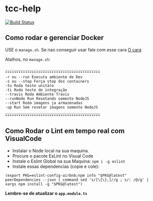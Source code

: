 # tcc-help
[![Build Status](https://travis-ci.org/pedrohlcastro/tcc-help.svg?branch=master)](https://travis-ci.org/pedrohlcastro/tcc-help)

## Como rodar e gerenciar Docker

USE o `manage.sh`. Se nao conseguir usar fale com esse cara [O cara](https://www.doctoralia.com.br/enfermidade/demencia-14275/especialistas/belo+horizonte-116720-1)

Atalhos, no `manage.sh`:

````
___________________________________________
*******************************************
-r ou --run Executa ambiente de Dev
-s ou --stop Força stop dos containers
-tu Roda teste unitáro
-ti Roda teste de integração
--travis Roda Ambiente Travis
--runNode Run Resetando somente NodeJS
--start Roda imagens ja armazenadas
-up Run Sem resetar imagens somente NodeJS
___________________________________________
*******************************************
````

## Como Rodar o Lint em tempo real com VisualCode

* Instalar o Node local na sua maquina.
* Procure o pacote EsLint no Visual Code
* Instale o Eslint Global na sua Maquina: `npm i -g eslint`
* Instale essas dependencias (copie e cole): 

````
(export PKG=eslint-config-airbnb;npm info "$PKG@latest" peerDependencies --json | command sed 's/[\{\},]//g ; s/: /@/g' | xargs npm install -g "$PKG@latest")
````

**Lembre-se de atualizar o `app.module.ts`**


